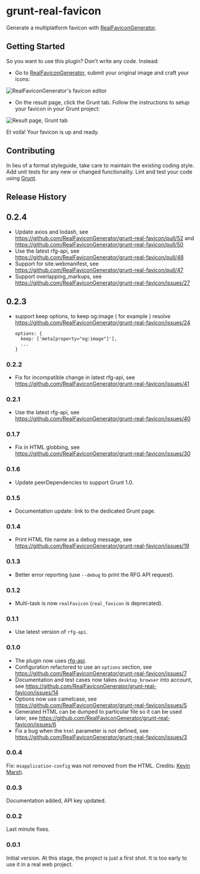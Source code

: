 # grunt-real-favicon

Generate a multiplatform favicon with [RealFaviconGenerator](http://realfavicongenerator.net/).

## Getting Started

So you want to use this plugin? Don't write any code. Instead:

- Go to [RealFaviconGenerator](http://realfavicongenerator.net/favicon/grunt), submit your original image and craft your icons:

![RealFaviconGenerator's favicon editor](https://cloud.githubusercontent.com/assets/423852/11236405/b08079a2-8dd9-11e5-8d42-c49943fd1e1f.png)

- On the result page, click the Grunt tab. Follow the instructions to setup your favicon in your Grunt project:

![Result page, Grunt tab](https://cloud.githubusercontent.com/assets/423852/11236407/b4408e74-8dd9-11e5-861d-a2be47b7dce2.png)

Et voilà! Your favicon is up and ready.

## Contributing
In lieu of a formal styleguide, take care to maintain the existing coding style. Add unit tests for any new or changed functionality. Lint and test your code using [Grunt](http://gruntjs.com/).

## Release History

## 0.2.4

- Update axios and lodash, see https://github.com/RealFaviconGenerator/grunt-real-favicon/pull/52 and https://github.com/RealFaviconGenerator/grunt-real-favicon/pull/50
- Use the latest rfg-api, see https://github.com/RealFaviconGenerator/grunt-real-favicon/pull/48
- Support for site.webmanifest, see https://github.com/RealFaviconGenerator/grunt-real-favicon/pull/47
- Support overlapping_markups, see https://github.com/RealFaviconGenerator/grunt-real-favicon/issues/27

## 0.2.3
 - support keep options, to keep og:image ( for example ) resolve https://github.com/RealFaviconGenerator/grunt-real-favicon/issues/24
    ```
    options: {
      keep: ['meta[property="og:image"]'],
      ...
    }
    ```
### 0.2.2

- Fix for incompatible change in latest rfg-api, see https://github.com/RealFaviconGenerator/grunt-real-favicon/issues/41

### 0.2.1

- Use the latest rfg-api, see https://github.com/RealFaviconGenerator/grunt-real-favicon/issues/40

### 0.1.7

- Fix in HTML globbing, see https://github.com/RealFaviconGenerator/grunt-real-favicon/issues/30

### 0.1.6

- Update peerDependencies to support Grunt 1.0.

### 0.1.5

- Documentation update: link to the dedicated Grunt page.

### 0.1.4

- Print HTML file name as a debug message, see https://github.com/RealFaviconGenerator/grunt-real-favicon/issues/19

### 0.1.3

- Better error reporting (use `--debug` to print the RFG API request).

### 0.1.2

- Multi-task is now `realFavicon` (`real_favicon` is deprecated).

### 0.1.1

- Use latest version of `rfg-api`.

### 0.1.0

- The plugin now uses [rfg-api](https://github.com/RealFaviconGenerator/rfg-api).
- Configuration refactored to use an `options` section,
see https://github.com/RealFaviconGenerator/grunt-real-favicon/issues/7
- Documentation and test cases now takes `desktop_browser` into account,
see https://github.com/RealFaviconGenerator/grunt-real-favicon/issues/14
- Options now use camelcase,
see https://github.com/RealFaviconGenerator/grunt-real-favicon/issues/5
- Generated HTML can be dumped to particular file so it can be used later,
see https://github.com/RealFaviconGenerator/grunt-real-favicon/issues/6
- Fix a bug when the `html` parameter is not defined,
see https://github.com/RealFaviconGenerator/grunt-real-favicon/issues/3

### 0.0.4

Fix: <code>msapplication-config</code> was not removed from the HTML. Credits: [Kevin Marsh](http://kevinmarsh.ca/).

### 0.0.3

Documentation added, API key updated.

### 0.0.2

Last minute fixes.

### 0.0.1

Initial version. At this stage, the project is just a first shot. It is too early to use it in a real web project.

